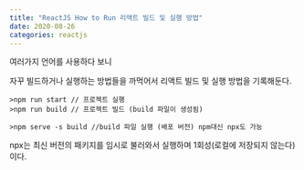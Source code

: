 ```yaml
---
title: "ReactJS How to Run 리액트 빌드 및 실행 방법"
date: 2020-08-26 
categories: reactjs
---
```


여러가지 언어를 사용하다 보니 

자꾸 빌드하거나 실행하는 방법들을 까먹어서 리액트 빌드 및 실행 방법을 기록해둔다.

```
>npm run start // 프로젝트 실행 
>npm run build // 프로젝트 빌드 (build 파일이 생성됨) 

>npm serve -s build //build 파일 실행 (배포 버전) npm대신 npx도 가능 
```

npx는 최신 버전의 패키지를 임시로 불러와서 실행하며 1회성(로컬에 저장되지 않는다)이다.
